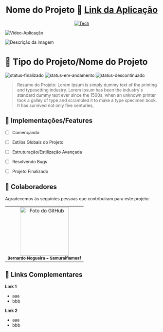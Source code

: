 <div align="center">
  
# Nome do Projeto 📁 <a href="#">Link da Aplicação</a>
[![Tech](https://skillicons.dev/icons?i=html,css,js)](https://skillicons.dev)

</div>

![Video-Aplicação](https://user-images.githubusercontent.com/62897976/185768202-9e2fda79-b014-4d99-a10e-1f0852a981a1.gif)

<img src="./src/Assets/gif.gif" alt="Descrição da imagem">

# 📄 Tipo do Projeto/Nome do Projeto 
![status-finalizado](https://user-images.githubusercontent.com/62897976/185768561-589083e1-f18f-480b-9709-0ca24acf9c6d.svg)
![status-em-andamento](https://user-images.githubusercontent.com/62897976/185768581-1d051a52-2e60-4378-b31d-39028cbfb5c8.svg)
![status-descontinuado](https://user-images.githubusercontent.com/62897976/185768580-1dcbe992-a35c-4f36-8b2b-14d469203d02.svg)

> Resumo do Projeto: Lorem Ipsum is simply dummy text of the printing and typesetting industry. Lorem Ipsum has been the industry's standard dummy text ever since the 1500s, when an unknown printer took a galley of type and scrambled it to make a type specimen book. It has survived not only five centuries,

## 🎯 Implementações/Features  

 - [ ] Començando 
 - [ ] Estilos Globais do Projeto
 - [ ] Estruturação/Estilização Avançada
 - [ ] Resolvendo Bugs
 - [ ] Projeto Finalizado

  
## 🤝 Colaboradores

Agradecemos às seguintes pessoas que contribuíram para este projeto:

<table>
  <tr>
    <td align="center">
      <a href="#">
        <img src="https://avatars.githubusercontent.com/u/62897976?s=400&u=afa8e717adda64a162c125cbbbcdfa187b86348a&v=4" width="160px;" alt="Foto do GitHub"/><br>
        <sub>
          <b>Bernardo Nogueira -
Samuraiflamesf</b>
        </sub>
      </a>
    </td>
  </tr>
</table>

## 📕 Links Complementares
**Link 1**
- aaa
- bbb

**Link 2**
- aaa
- bbb
